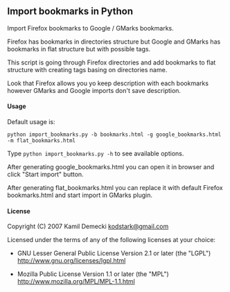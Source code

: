 ## Import bookmarks in Python

Import Firefox bookmarks to Google / GMarks bookmarks.

Firefox has bookmarks in directories structure but Google and GMarks has bookmarks 
in flat structure but with possible tags.

This script is going through Firefox directories and add bookmarks to flat structure with creating tags 
basing on directories name. 

Look that Firefox allows you yo keep description with each bookmarks however GMarks and Google imports 
don't save description.

#### Usage

Default usage is:

```python import_bookmarks.py -b bookmarks.html -g google_bookmarks.html -m flat_bookmarks.html```

Type ```python import_bookmarks.py -h``` to see available options.

After generating google_bookmarks.html you can open it in browser and click "Start import" button.

After generating flat_bookmarks.html you can replace it with default Firefox bookmarks.html 
and start import in GMarks plugin.

#### License

Copyright (C) 2007 Kamil Demecki <kodstark@gmail.com>

Licensed under the terms of any of the following licenses at your choice:

- GNU Lesser General Public License Version 2.1 or later (the "LGPL")
  http://www.gnu.org/licenses/lgpl.html

- Mozilla Public License Version 1.1 or later (the "MPL")
  http://www.mozilla.org/MPL/MPL-1.1.html

